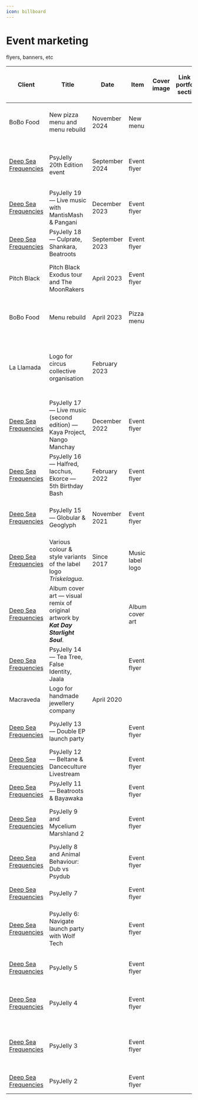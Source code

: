 ```yaml
---
icon: billboard
---
```


# Event marketing

flyers, banners, etc

<table data-view="cards" data-full-width="true"><thead><tr><th>Client</th><th>Title</th><th>Date</th><th data-hidden>Item</th><th data-hidden data-type="files">Cover image</th><th data-hidden data-type="content-ref">Link to portfolio section</th><th data-hidden>Location</th><th data-hidden data-type="number">Work hours</th><th data-hidden>Tools used<select multiple><option value="ho1gctWVdhUC" label="Blender" color="blue"></option><option value="FRkdEdNAcdwN" label="Inkscape" color="blue"></option><option value="9k3ASTGz3h5n" label="Figma" color="blue"></option><option value="5QckY43k6ESW" label="Mandelbulb" color="blue"></option><option value="q6SmeA27Fy3o" label="Photoshop" color="blue"></option><option value="SBHyQL5sP4xT" label="FontForge" color="blue"></option><option value="CBrJI6ihmrKY" label="Hand" color="blue"></option></select></th><th data-hidden data-type="content-ref">Bēhance</th><th data-hidden data-card-cover data-type="files"></th></tr></thead><tbody><tr><td>BoBo Food</td><td>New pizza menu and menu rebuild</td><td>November 2024</td><td>New menu</td><td></td><td></td><td>Đà Nẵng, Việt Nam</td><td>null</td><td><span data-option="q6SmeA27Fy3o">Photoshop</span></td><td><a href="https://www.behance.net/gallery/208869371/BoBo-Pizza-Restaurant-menu">https://www.behance.net/gallery/208869371/BoBo-Pizza-Restaurant-menu</a></td><td><a href="../.gitbook/assets/BoBo menu 2024 - 00 - Front page - 4th design.jpg">BoBo menu 2024 - 00 - Front page - 4th design.jpg</a></td></tr><tr><td><a data-footnote-ref href="#user-content-fn-1">Deep Sea Frequencies</a></td><td>PsyJelly 20th Edition event</td><td>September 2024</td><td>Event flyer</td><td></td><td></td><td>Bristol, UK</td><td>null</td><td></td><td><a href="https://www.behance.net/gallery/208870751/Psychedelic-Jelly-20th-Edition-Globular-Quanta-more">https://www.behance.net/gallery/208870751/Psychedelic-Jelly-20th-Edition-Globular-Quanta-more</a></td><td><a href="../.gitbook/assets/PJ020 - PsyJelly 20th Edition facebook banner.jpg">PJ020 - PsyJelly 20th Edition facebook banner.jpg</a></td></tr><tr><td><a data-footnote-ref href="#user-content-fn-2">Deep Sea Frequencies</a></td><td>PsyJelly 19 — Live music with MantisMash &#x26; Pangani</td><td>December 2023</td><td>Event flyer</td><td></td><td></td><td>Bristol, UK</td><td>null</td><td></td><td><a href="https://www.behance.net/gallery/184796767/Psychedelic-Jelly-19-MantisMash-Pangani-Encounters">https://www.behance.net/gallery/184796767/Psychedelic-Jelly-19-MantisMash-Pangani-Encounters</a></td><td><a href="../.gitbook/assets/PJ019 - Flyer print A5 with bleed but RGB-1.jpg">PJ019 - Flyer print A5 with bleed but RGB-1.jpg</a></td></tr><tr><td><a data-footnote-ref href="#user-content-fn-3">Deep Sea Frequencies</a></td><td>PsyJelly 18 — Culprate, Shankara, Beatroots</td><td>September 2023</td><td>Event flyer</td><td></td><td></td><td>Bristol, UK</td><td>null</td><td></td><td><a href="https://www.behance.net/gallery/176359653/Psychedelic-Jelly-18-Culprate-Shankara-Beatroots">https://www.behance.net/gallery/176359653/Psychedelic-Jelly-18-Culprate-Shankara-Beatroots</a></td><td><a href="../.gitbook/assets/PJ018 - Flyer A5 05-EDIT-7.jpg">PJ018 - Flyer A5 05-EDIT-7.jpg</a></td></tr><tr><td>Pitch Black</td><td>Pitch Black Exodus tour and The MoonRakers</td><td>April 2023</td><td>Event flyer</td><td></td><td></td><td>Bristol, UK</td><td>null</td><td></td><td><a href="https://www.behance.net/gallery/164915925/Event-banner-Pitch-Black-The-MoonRakers">https://www.behance.net/gallery/164915925/Event-banner-Pitch-Black-The-MoonRakers</a></td><td><a href="../.gitbook/assets/Pitch Black 2023 - facebook - right handed.jpg">Pitch Black 2023 - facebook - right handed.jpg</a></td></tr><tr><td>BoBo Food</td><td>Menu rebuild</td><td>April 2023</td><td>Pizza menu</td><td></td><td></td><td>Đà Nẵng, Việt Nam</td><td>null</td><td><span data-option="q6SmeA27Fy3o">Photoshop</span></td><td><a href="https://www.behance.net/gallery/208869371/BoBo-Pizza-Restaurant-menu">https://www.behance.net/gallery/208869371/BoBo-Pizza-Restaurant-menu</a></td><td><a href="../.gitbook/assets/BoBo Menu 2023 - Page 0 - Front page.jpg">BoBo Menu 2023 - Page 0 - Front page.jpg</a></td></tr><tr><td>La Llamada</td><td>Logo for circus collective organisation</td><td>February 2023</td><td></td><td></td><td></td><td></td><td>null</td><td></td><td></td><td><a href="../.gitbook/assets/vector layout - sixth version - light 5 - for most social media sites.jpg">vector layout - sixth version - light 5 - for most social media sites.jpg</a></td></tr><tr><td><a data-footnote-ref href="#user-content-fn-4">Deep Sea Frequencies</a></td><td>PsyJelly 17 — Live music (second edition) — Kaya Project, Nango Manchay</td><td>December 2022</td><td>Event flyer</td><td></td><td></td><td>Bristol, UK</td><td>null</td><td><span data-option="5QckY43k6ESW">Mandelbulb, </span><span data-option="ho1gctWVdhUC">Blender, </span><span data-option="q6SmeA27Fy3o">Photoshop</span></td><td><a href="https://www.behance.net/gallery/164827263/Psychedelic-Jelly-17-live-music-event-flyer">https://www.behance.net/gallery/164827263/Psychedelic-Jelly-17-live-music-event-flyer</a></td><td><a href="../.gitbook/assets/PJ017 - Jan 2023 - FB Event Banner.jpg">PJ017 - Jan 2023 - FB Event Banner.jpg</a></td></tr><tr><td><a data-footnote-ref href="#user-content-fn-5">Deep Sea Frequencies</a></td><td>PsyJelly 16 — Halfred, Iacchus, Ekorce — 5th Birthday Bash</td><td>February 2022</td><td>Event flyer</td><td></td><td></td><td>Bristol, UK</td><td>null</td><td><span data-option="ho1gctWVdhUC">Blender, </span><span data-option="q6SmeA27Fy3o">Photoshop</span></td><td><a href="https://www.behance.net/gallery/164741815/Psychedelic-Jelly-16-2-rooms-flyer-FB">https://www.behance.net/gallery/164741815/Psychedelic-Jelly-16-2-rooms-flyer-FB</a></td><td><a href="../.gitbook/assets/PJ016 - facebook banner event blender 02.jpg">PJ016 - facebook banner event blender 02.jpg</a></td></tr><tr><td><a data-footnote-ref href="#user-content-fn-6">Deep Sea Frequencies</a></td><td>PsyJelly 15 — Globular &#x26; Geoglyph</td><td>November 2021</td><td>Event flyer</td><td></td><td></td><td>Bristol, UK</td><td>null</td><td><span data-option="q6SmeA27Fy3o">Photoshop</span></td><td><a href="https://www.behance.net/gallery/164738517/Psychedelic-Jelly-15-Globular-and-Geoglyph-flyer-FB">https://www.behance.net/gallery/164738517/Psychedelic-Jelly-15-Globular-and-Geoglyph-flyer-FB</a></td><td><a href="../.gitbook/assets/PJ015 - 02 flyer event obverse A5 CMYK-2.jpg">PJ015 - 02 flyer event obverse A5 CMYK-2.jpg</a></td></tr><tr><td><a data-footnote-ref href="#user-content-fn-7">Deep Sea Frequencies</a></td><td>Various colour &#x26; style variants of the label logo <em>Triskelagua</em>. </td><td>Since 2017</td><td>Music label logo</td><td></td><td></td><td>Bristol, UK</td><td>null</td><td><span data-option="q6SmeA27Fy3o">Photoshop, </span><span data-option="FRkdEdNAcdwN">Inkscape, </span><span data-option="ho1gctWVdhUC">Blender</span></td><td></td><td></td></tr><tr><td><a data-footnote-ref href="#user-content-fn-8">Deep Sea Frequencies</a></td><td>Album cover art — visual remix of original artwork by <em><strong>Kat Day Starlight Soul</strong></em>.</td><td></td><td>Album cover art</td><td></td><td></td><td></td><td>null</td><td><span data-option="q6SmeA27Fy3o">Photoshop</span></td><td><a href="https://www.behance.net/gallery/126973771/Geolinguistic-Remix-album-artwork-by-Kat-Day">https://www.behance.net/gallery/126973771/Geolinguistic-Remix-album-artwork-by-Kat-Day</a></td><td></td></tr><tr><td><a data-footnote-ref href="#user-content-fn-9">Deep Sea Frequencies</a></td><td>PsyJelly 14 — Tea Tree, False Identity, Jaala</td><td></td><td>Event flyer</td><td></td><td></td><td>Bristol, UK</td><td>null</td><td><span data-option="FRkdEdNAcdwN">Inkscape, </span><span data-option="q6SmeA27Fy3o">Photoshop</span></td><td><a href="https://www.behance.net/gallery/126215901/Psychedelic-Jelly-14-facebook-event-banner-image">https://www.behance.net/gallery/126215901/Psychedelic-Jelly-14-facebook-event-banner-image</a></td><td><a href="../.gitbook/assets/PJ014 - 01 A5 flyer front CMYK-4.jpg">PJ014 - 01 A5 flyer front CMYK-4.jpg</a></td></tr><tr><td>Macraveda</td><td>Logo for handmade jewellery company</td><td>April 2020</td><td></td><td></td><td></td><td></td><td>null</td><td></td><td></td><td><a href="../.gitbook/assets/Macraveda 2020 - render 2.png">Macraveda 2020 - render 2.png</a></td></tr><tr><td><a data-footnote-ref href="#user-content-fn-10">Deep Sea Frequencies</a></td><td>PsyJelly 13 — Double EP launch party</td><td></td><td>Event flyer</td><td></td><td></td><td></td><td>null</td><td></td><td><a href="https://www.behance.net/gallery/125087323/Psychedelic-Jelly-13-Double-EP-launch-party">https://www.behance.net/gallery/125087323/Psychedelic-Jelly-13-Double-EP-launch-party</a></td><td><a href="../.gitbook/assets/PJ013 - facebook banner PSD 08.jpg">PJ013 - facebook banner PSD 08.jpg</a></td></tr><tr><td><a data-footnote-ref href="#user-content-fn-11">Deep Sea Frequencies</a></td><td>PsyJelly 12 — Beltane &#x26; Danceculture Livestream</td><td></td><td>Event flyer</td><td></td><td></td><td></td><td>null</td><td><span data-option="CBrJI6ihmrKY">Hand, </span><span data-option="FRkdEdNAcdwN">Inkscape</span></td><td><a href="https://www.behance.net/gallery/125086295/Psychedelic-Jelly-12-Beltane-Danceculture-livestream">https://www.behance.net/gallery/125086295/Psychedelic-Jelly-12-Beltane-Danceculture-livestream</a></td><td><a href="../.gitbook/assets/PJ012 - facebook banner 03 bluer.jpg">PJ012 - facebook banner 03 bluer.jpg</a></td></tr><tr><td><a data-footnote-ref href="#user-content-fn-12">Deep Sea Frequencies</a></td><td>PsyJelly 11 — Beatroots &#x26; Bayawaka</td><td></td><td>Event flyer</td><td></td><td></td><td></td><td>null</td><td></td><td><a href="https://www.behance.net/gallery/125057301/Psychedelic-Jelly-11-Beatroots-Bayawaka">https://www.behance.net/gallery/125057301/Psychedelic-Jelly-11-Beatroots-Bayawaka</a></td><td><a href="../.gitbook/assets/PJ011 - front and back.jpg">PJ011 - front and back.jpg</a></td></tr><tr><td><a data-footnote-ref href="#user-content-fn-13">Deep Sea Frequencies</a></td><td>PsyJelly 9 and Mycelium Marshland 2</td><td></td><td>Event flyer</td><td></td><td></td><td></td><td>null</td><td></td><td><a href="https://www.behance.net/gallery/124721351/Psychedelic-Jelly-9-Mycelium-Marshland-2">https://www.behance.net/gallery/124721351/Psychedelic-Jelly-9-Mycelium-Marshland-2</a></td><td><a href="../.gitbook/assets/PJ009 - Poster 02 - Mycelium Marshland-3.jpg">PJ009 - Poster 02 - Mycelium Marshland-3.jpg</a></td></tr><tr><td><a data-footnote-ref href="#user-content-fn-14">Deep Sea Frequencies</a></td><td>PsyJelly 8 and Animal Behaviour: Dub vs Psydub</td><td></td><td>Event flyer</td><td></td><td></td><td></td><td>null</td><td></td><td><a href="https://www.behance.net/gallery/124252705/Psychedelic-Jelly-8-Animal-Behaviour-Dub-vs-Psydub">https://www.behance.net/gallery/124252705/Psychedelic-Jelly-8-Animal-Behaviour-Dub-vs-Psydub</a></td><td><a href="../.gitbook/assets/PJ008 - Dub VS Psy poster - 06 farran-5.jpg">PJ008 - Dub VS Psy poster - 06 farran-5.jpg</a></td></tr><tr><td><a data-footnote-ref href="#user-content-fn-15">Deep Sea Frequencies</a></td><td>PsyJelly 7</td><td></td><td>Event flyer</td><td></td><td></td><td></td><td>null</td><td></td><td><a href="https://www.behance.net/gallery/70299131/Psychedelic-Jelly-7">https://www.behance.net/gallery/70299131/Psychedelic-Jelly-7</a></td><td><a href="../.gitbook/assets/PJ007 - Flyer 02.jpg">PJ007 - Flyer 02.jpg</a></td></tr><tr><td><a data-footnote-ref href="#user-content-fn-16">Deep Sea Frequencies</a></td><td>PsyJelly 6: Navigate launch party with Wolf Tech</td><td></td><td>Event flyer</td><td></td><td></td><td></td><td>null</td><td></td><td><a href="https://www.behance.net/gallery/65489261/Psychedelic-Jelly-6-Navigate">https://www.behance.net/gallery/65489261/Psychedelic-Jelly-6-Navigate</a></td><td><a href="../.gitbook/assets/PJ006 - v25 navigation poster - updated contrast.jpg">PJ006 - v25 navigation poster - updated contrast.jpg</a></td></tr><tr><td><a data-footnote-ref href="#user-content-fn-17">Deep Sea Frequencies</a></td><td>PsyJelly 5</td><td></td><td>Event flyer</td><td></td><td></td><td></td><td>null</td><td></td><td><a href="https://www.behance.net/gallery/65488801/Psychedelic-Jelly-5">https://www.behance.net/gallery/65488801/Psychedelic-Jelly-5</a></td><td><a href="../.gitbook/assets/PJ005 - facebook post image 4.jpg">PJ005 - facebook post image 4.jpg</a></td></tr><tr><td><a data-footnote-ref href="#user-content-fn-18">Deep Sea Frequencies</a></td><td>PsyJelly 4</td><td></td><td>Event flyer</td><td></td><td></td><td></td><td>null</td><td></td><td><a href="https://www.behance.net/gallery/65488623/Psychedelic-Jelly-4">https://www.behance.net/gallery/65488623/Psychedelic-Jelly-4</a></td><td><a href="../.gitbook/assets/PJ004 - jellyfish poster landscape 03.jpg">PJ004 - jellyfish poster landscape 03.jpg</a></td></tr><tr><td><a data-footnote-ref href="#user-content-fn-19">Deep Sea Frequencies</a></td><td>PsyJelly 3</td><td></td><td>Event flyer</td><td></td><td></td><td></td><td>null</td><td></td><td><a href="https://www.behance.net/gallery/65485995/Psychedelic-Jelly-3">https://www.behance.net/gallery/65485995/Psychedelic-Jelly-3</a></td><td><a href="../.gitbook/assets/PJ003 - jellyfish poster facebook advert size.jpg">PJ003 - jellyfish poster facebook advert size.jpg</a></td></tr><tr><td><a data-footnote-ref href="#user-content-fn-20">Deep Sea Frequencies</a></td><td>PsyJelly 2</td><td></td><td>Event flyer</td><td></td><td></td><td></td><td>null</td><td></td><td><a href="https://www.behance.net/gallery/65418667/Psychedelic-Jelly-2">https://www.behance.net/gallery/65418667/Psychedelic-Jelly-2</a></td><td><a href="../.gitbook/assets/PJ002 - jellyfish yellow.jpg">PJ002 - jellyfish yellow.jpg</a></td></tr></tbody></table>



[^1]: previously _Psychedelic Jelly_

[^2]: previously _Psychedelic Jelly_

[^3]: previously _Psychedelic Jelly_

[^4]: previously _Psychedelic Jelly_

[^5]: previously _Psychedelic Jelly_

[^6]: previously _Psychedelic Jelly_

[^7]: previously _Psychedelic Jelly_

[^8]: previously _Psychedelic Jelly_

[^9]: previously _Psychedelic Jelly_

[^10]: previously _Psychedelic Jelly_

[^11]: previously _Psychedelic Jelly_

[^12]: previously _Psychedelic Jelly_

[^13]: previously _Psychedelic Jelly_

[^14]: previously _Psychedelic Jelly_

[^15]: previously _Psychedelic Jelly_

[^16]: previously _Psychedelic Jelly_

[^17]: previously _Psychedelic Jelly_

[^18]: previously _Psychedelic Jelly_

[^19]: previously _Psychedelic Jelly_

[^20]: previously _Psychedelic Jelly_

